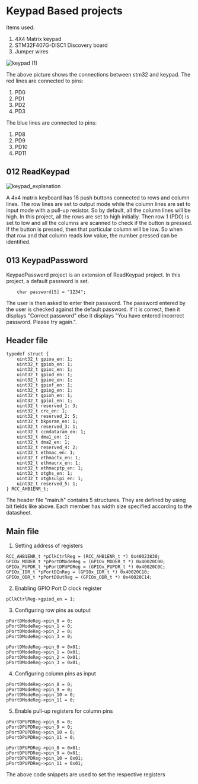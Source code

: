 # Keypad Based projects
Items used:
1. 4X4 Matrix keypad
2. STM32F407G-DISC1 Discovery board
3. Jumper wires

![keypad (1)](https://github.com/Meena-02/Keypad-Press/assets/91966206/10702fc7-091d-4e88-bbb2-73784ab766a9)

The above picture shows the connections between stm32 and keypad.
The red lines are connected to pins:
1. PD0
2. PD1
3. PD2
4. PD3

The blue lines are connected to pins:
1. PD8
2. PD9
3. PD10
4. PD11


## 012 ReadKeypad
![keypad_explanation](https://github.com/Meena-02/Keypad-Press/assets/91966206/16ba630a-b0f0-4db3-a713-d7374dbd6c26)

A 4x4 matrix keyboard has 16 push buttons connected to rows and column lines. The row lines are set to output mode while the column lines are set to input mode with a pull-up resistor. So by default, all the column lines will be high. In this project, all the rows are set to high initially. Then row 1 (PD0) is set to low and all the columns are scanned to check if the button is pressed. If the button is pressed, then that particular column will be low. So when that row and that column reads low value, the number pressed can be identified.

## 013 KeypadPassword

KeypadPassword project is an extension of ReadKeypad project. In this project, a default password is set.
```
	char password[5] = "1234";
```

The user is then asked to enter their password. The password entered by the user is checked against the default password. If it is correct, then it displays "Correct password" else it displays "You have entered incorrect password. Please try again.". 

## Header file
```
typedef struct {
	uint32_t gpioa_en: 1;
	uint32_t gpiob_en: 1;
	uint32_t gpioc_en: 1;
	uint32_t gpiod_en: 1;
	uint32_t gpioe_en: 1;
	uint32_t gpiof_en: 1;
	uint32_t gpiog_en: 1;
	uint32_t gpioh_en: 1;
	uint32_t gpioi_en: 1;
	uint32_t reserved_1: 3;
	uint32_t crc_en: 1;
	uint32_t reserved_2: 5;
	uint32_t bkpsram_en: 1;
	uint32_t reserved_3: 1;
	uint32_t ccmdataram_en: 1;
	uint32_t dma1_en: 1;
	uint32_t dma2_en: 1;
	uint32_t reserved_4: 2;
	uint32_t ethmac_en: 1;
	uint32_t ethmactx_en: 1;
	uint32_t ethmacrx_en: 1;
	uint32_t ethmacptp_en: 1;
	uint32_t otghs_en: 1;
	uint32_t otghsulpi_en: 1;
	uint32_t reserved_5: 1;
} RCC_AHB1ENR_t;
```
The header file "main.h" contains 5 structures. They are defined by using bit fields like above. Each member has width size specified according to the datasheet. 

## Main file
1. Setting address of registers
```
RCC_AHB1ENR_t *pClkCtrlReg = (RCC_AHB1ENR_t *) 0x40023830;
GPIOx_MODER_t *pPortDModeReg = (GPIOx_MODER_t *) 0x40020C00;
GPIOx_PUPDR_t *pPortDPUPDReg = (GPIOx_PUPDR_t *) 0x40020C0C;
GPIOx_IDR_t *pPortDInReg = (GPIOx_IDR_t *) 0x40020C10;
GPIOx_ODR_t *pPortDOutReg = (GPIOx_ODR_t *) 0x40020C14;
```
2. Enabling GPIO Port D clock register
```
pClkCtrlReg->gpiod_en = 1;
```
3. Configuring row pins as output
```
pPortDModeReg->pin_0 = 0;
pPortDModeReg->pin_1 = 0;
pPortDModeReg->pin_2 = 0;
pPortDModeReg->pin_3 = 0;

pPortDModeReg->pin_0 = 0x01;
pPortDModeReg->pin_1 = 0x01;
pPortDModeReg->pin_2 = 0x01;
pPortDModeReg->pin_3 = 0x01;
```
4. Configuring column pins as input
```
pPortDModeReg->pin_8 = 0;
pPortDModeReg->pin_9 = 0;
pPortDModeReg->pin_10 = 0;
pPortDModeReg->pin_11 = 0;
```
5. Enable pull-up registers for column pins
```
pPortDPUPDReg->pin_8 = 0;
pPortDPUPDReg->pin_9 = 0;
pPortDPUPDReg->pin_10 = 0;
pPortDPUPDReg->pin_11 = 0;

pPortDPUPDReg->pin_8 = 0x01;
pPortDPUPDReg->pin_9 = 0x01;
pPortDPUPDReg->pin_10 = 0x01;
pPortDPUPDReg->pin_11 = 0x01;
```

The above code snippets are used to set the respective registers
